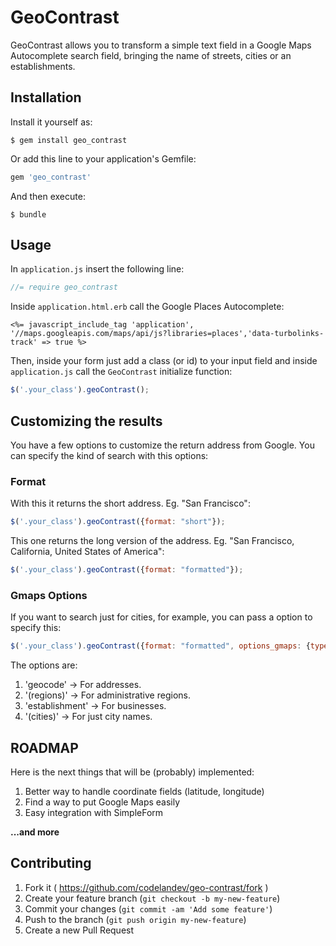 # GeoContrast
GeoContrast allows you to transform a simple text field in a Google Maps Autocomplete search field, bringing the name of streets, cities or an establishments.

## Installation
Install it yourself as:

    $ gem install geo_contrast

Or add this line to your application's Gemfile:

```ruby
gem 'geo_contrast'
```

And then execute:

    $ bundle

## Usage
In `application.js` insert the following line:

```javascript
//= require geo_contrast
```

Inside `application.html.erb` call the Google Places Autocomplete:

```erb
<%= javascript_include_tag 'application', '//maps.googleapis.com/maps/api/js?libraries=places','data-turbolinks-track' => true %>
```

Then, inside your form just add a class (or id) to your input field and inside `application.js` call the `GeoContrast` initialize function:

```javascript
$('.your_class').geoContrast();
```

## Customizing the results

You have a few options to customize the return address from Google.
You can specify the kind of search with this options:

### Format
With this it returns the short address. Eg. "San Francisco":
```javascript
$('.your_class').geoContrast({format: "short"});
```
This one returns the long version of the address. Eg. "San Francisco, California, United States of America":
```javascript
$('.your_class').geoContrast({format: "formatted"});
```

### Gmaps Options

If you want to search just for cities, for example, you can pass a option to specify this:
```javascript
$('.your_class').geoContrast({format: "formatted", options_gmaps: {types: ['(cities)']}});
```

The options are:

1. 'geocode' -> For addresses.
2. '(regions)' -> For administrative regions.
3. 'establishment' -> For businesses.
4. '(cities)' -> For just city names.

## ROADMAP

Here is the next things that will be (probably) implemented:

1. Better way to handle coordinate fields (latitude, longitude)
2. Find a way to put Google Maps easily
3. Easy integration with SimpleForm

**...and more**

## Contributing
1. Fork it ( https://github.com/codelandev/geo-contrast/fork )
2. Create your feature branch (`git checkout -b my-new-feature`)
3. Commit your changes (`git commit -am 'Add some feature'`)
4. Push to the branch (`git push origin my-new-feature`)
5. Create a new Pull Request
